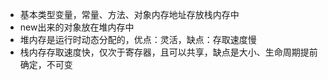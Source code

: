 * 基本类型变量，常量、方法、对象内存地址存放栈内存中
* new出来的对象放在堆内存中
* 堆内存是运行时动态分配的，优点：灵活，缺点：存取速度慢
* 栈内存存取速度快，仅次于寄存器，且可以共享，缺点是大小、生命周期提前确定，不可变